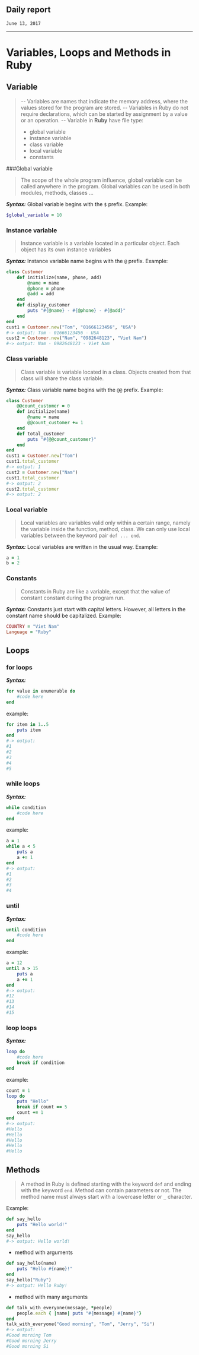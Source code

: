 ## Daily report
`June 13, 2017`

----------
# Variables, Loops and Methods in Ruby

## Variable
> -- Variables are names that indicate the memory address, where the values stored for the program are stored.
> -- Variables in Ruby do not require declarations, which can be started by assignment by a value or an operation.
> -- Variable in **Ruby** have file type:
> - global variable
> - instance variable
> - class variable
> - local variable
> - constants

###Global variable
> The scope of the whole program influence, global variable can be called anywhere in the program. Global variables can be used in both modules, methods, classes ...

***Syntax:***
Global variable begins with the `$` prefix. Example:
```ruby
$global_variable = 10
```

### Instance variable
> Instance variable is a variable located in a particular object. Each object has its own instance variables

***Syntax:***
Instance variable name begins with the `@` prefix. Example:
```ruby
class Customer
	def initialize(name, phone, add)
		@name = name
		@phone = phone
		@add = add
	end
	def display_customer
		puts "#{@name} - #{@phone} - #{@add}"
	end
end
cust1 = Customer.new("Tom", "01666123456", "USA")
#-> output: Tom - 01666123456 - USA
cust2 = Customer.new("Nam", "0982648123", "Viet Nam")
#-> output: Nam - 0982648123 - Viet Nam
```

### Class variable
> Class variable is variable located in a class. Objects created from that class will share the class variable.

***Syntax:***
Class variable name begins with the `@@` prefix. Example:
```ruby
class Customer
	@@count_customer = 0
	def initialize(name)
		@name = name
		@@count_customer += 1
	end
	def total_customer
		puts "#{@@count_customer}"
	end
end
cust1 = Customer.new("Tom")
cust1.total_customer
#-> output: 1
cust2 = Customer.new("Nam")
cust1.total_customer
#-> output: 2
cust2.total_customer
#-> output: 2
```

### Local variable
> Local variables are variables valid only within a certain range, namely the variable inside the function, method, class.
> We can only use local variables between the keyword pair `def ... end`.

***Syntax:***
Local variables are written in the usual way. Example:
```ruby
a = 1
b = 2
```

###  Constants

> Constants in Ruby are like a variable, except that the value of constant constant during the program run.

***Syntax:***
Constants just start with capital letters. However, all letters in the constant name should be capitalized. Example:
```ruby
COUNTRY = "Viet Nam"
Language = "Ruby"
```


## Loops
### for loops
***Syntax:***

```ruby
for value in enumerable do
    #code here
end
```
example:
```ruby
for item in 1..5
	puts item
end
#-> output:
#1
#2
#3
#4
#5
```

### while loops
***Syntax:***

```ruby
while condition
    #code here
end
```
example:
```ruby
a = 1
while a < 5
	puts a
	a += 1
end
#-> output:
#1
#2
#3
#4
```

### until
***Syntax:***

```ruby
until condition
    #code here
end
```
example:
```ruby
a = 12
until a > 15
	puts a
	a += 1
end
#-> output:
#12
#13
#14
#15
```

### loop loops
***Syntax:***

```ruby
loop do
    #code here
    break if condition
end
```
example:
```ruby
count = 1
loop do
	puts "Hello"
	break if count == 5
	count += 1
end
#-> output:
#Hello
#Hello
#Hello
#Hello
#Hello
```

## Methods
> A method in Ruby is defined starting with the keyword `def` and ending with the keyword `end`.
> Method can contain parameters or not.
> The method name must always start with a lowercase letter or `_` character.


Example: 
```ruby
def say_hello
	puts "Hello world!"
end
say_hello
#-> output: Hello world!
```
- method with arguments
```ruby
def say_hello(name)
	puts "Hello #{name}!"
end
say_hello("Ruby")
#-> output: Hello Ruby!
```
- method with many arguments
```ruby
def talk_with_everyone(message, *people)
	people.each { |name| puts "#{message} #{name}"}
end
talk_with_everyone("Good morning", "Tom", "Jerry", "Si")
#-> output:
#Good morning Tom
#Good morning Jerry
#Good morning Si
```